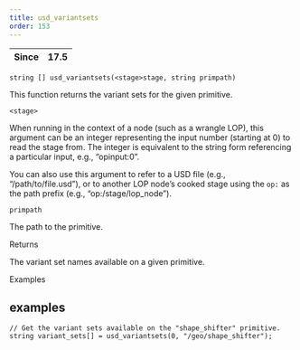 ```yaml
---
title: usd_variantsets
order: 153
---
```

| Since | 17.5 |
| --- | --- |

`string [] usd_variantsets(<stage>stage, string primpath)`

This function returns the variant sets for the given primitive.

`<stage>`

When running in the context of a node (such as a wrangle LOP), this argument can be an integer representing the input number (starting at 0) to read the stage from. The integer is equivalent to the string form referencing a particular input, e.g., “opinput:0”.

You can also use this argument to refer to a USD file (e.g., “/path/to/file.usd”), or to another LOP node’s cooked stage using the `op:` as the path prefix (e.g., “op:/stage/lop_node”).

`primpath`

The path to the primitive.

Returns

The variant set names available on a given primitive.

Examples

## examples

```vex
// Get the variant sets available on the "shape_shifter" primitive.
string variant_sets[] = usd_variantsets(0, "/geo/shape_shifter");

```
